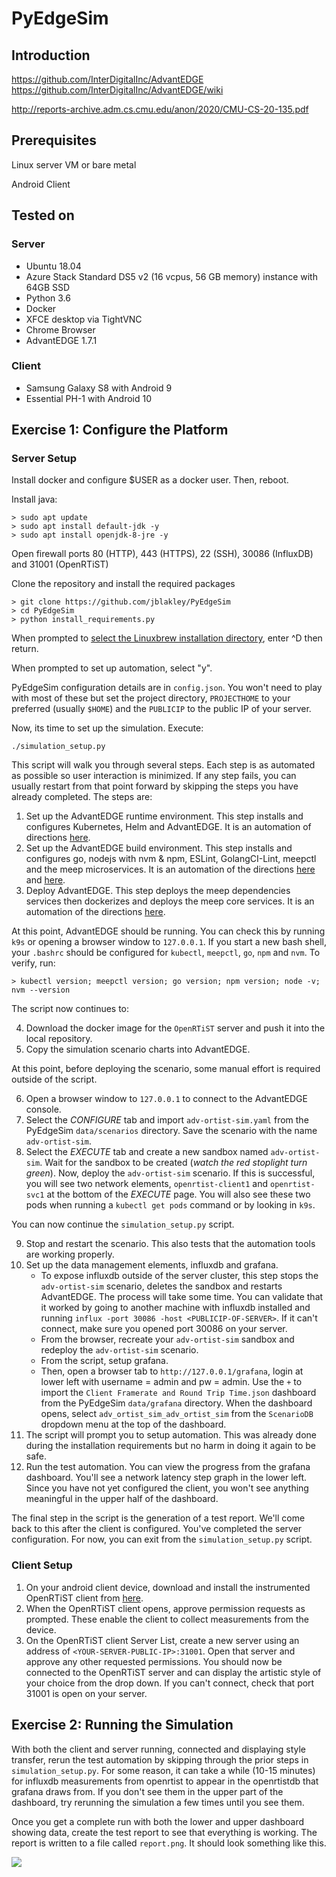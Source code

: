 # PyEdgeSim

## Introduction

https://github.com/InterDigitalInc/AdvantEDGE
https://github.com/InterDigitalInc/AdvantEDGE/wiki

http://reports-archive.adm.cs.cmu.edu/anon/2020/CMU-CS-20-135.pdf

## Prerequisites

Linux server VM or bare metal

Android Client

## Tested on

### Server

- Ubuntu 18.04
- Azure Stack Standard DS5 v2 (16 vcpus, 56 GB memory) instance with 64GB SSD
- Python 3.6
- Docker
- XFCE desktop via TightVNC
- Chrome Browser
- AdvantEDGE 1.7.1

### Client

- Samsung Galaxy S8 with Android 9
- Essential PH-1 with Android 10

## Exercise 1: Configure the Platform

### Server Setup

Install docker and configure $USER as a docker user. Then, reboot.

Install java:

```
> sudo apt update
> sudo apt install default-jdk -y
> sudo apt install openjdk-8-jre -y
```

Open firewall ports 80 (HTTP), 443 (HTTPS), 22 (SSH), 30086 (InfluxDB) and 31001 (OpenRTiST)

Clone the repository and install the required packages

```
> git clone https://github.com/jblakley/PyEdgeSim
> cd PyEdgeSim
> python install_requirements.py
```

When prompted to <u>select the Linuxbrew installation directory</u>, enter ^D then return.

When prompted to set up automation, select "y".

PyEdgeSim configuration details are in `config.json`. You won't need to play with most of these but set the project directory, `PROJECTHOME` to your preferred (usually `$HOME`) and the `PUBLICIP` to the public IP of your server.

Now, its time to set up the simulation. Execute:

`./simulation_setup.py`

This script will walk you through several steps. Each step is as automated as possible so user interaction is minimized. If any step fails, you can usually restart from that point forward by skipping the steps you have already completed. The steps are:

1. Set up the AdvantEDGE runtime environment. This step installs and configures Kubernetes, Helm and AdvantEDGE. It is an automation of directions [here](https://github.com/InterDigitalInc/AdvantEDGE/wiki/env-runtime).
2. Set up the AdvantEDGE build environment. This step installs and configures go, nodejs with nvm & npm,  ESLint, GolangCI-Lint, meepctl and the meep microservices. It is an automation of the directions [here](https://github.com/InterDigitalInc/AdvantEDGE/wiki/env-dev) and [here](https://github.com/InterDigitalInc/AdvantEDGE/wiki/mgmt-workflow).
3. Deploy AdvantEDGE. This step deploys the meep dependencies services then dockerizes and deploys the meep core services.  It is an automation of the directions [here](https://github.com/InterDigitalInc/AdvantEDGE/wiki/mgmt-workflow).

At this point, AdvantEDGE should be running. You can check this by running `k9s` or opening a browser window to `127.0.0.1`. If you start a new bash shell, your `.bashrc` should be configured for `kubectl`, `meepctl`, `go`, `npm` and `nvm`. To verify, run:

```
> kubectl version; meepctl version; go version; npm version; node -v;  nvm --version
```

The script now continues to:

4. Download the docker image for the `OpenRTiST` server and push it into the local repository.
5. Copy the simulation scenario charts into AdvantEDGE.

At this point, before deploying the scenario, some manual effort is required outside of the script.

6. Open a browser window to `127.0.0.1` to connect to the AdvantEDGE console.
7. Select the *CONFIGURE* tab and  import `adv-ortist-sim.yaml` from the PyEdgeSim `data/scenarios` directory. Save the scenario with the name `adv-ortist-sim`.
8. Select the *EXECUTE* tab and create a new sandbox named `adv-ortist-sim`. Wait for the sandbox to be created (*watch the red stoplight turn green*). Now,  deploy the `adv-ortist-sim` scenario. If this is successful, you will see two network elements, `openrtist-client1` and `openrtist-svc1` at the bottom of the *EXECUTE* page. You will also see these two pods when running a `kubectl get pods` command or by looking in `k9s`.

You can now continue the `simulation_setup.py` script.

9. Stop and restart the scenario. This also tests that the automation tools are working properly.
10. Set up the data management elements, influxdb and grafana. 
    - To expose influxdb outside of the server cluster, this step stops the `adv-ortist-sim` scenario, deletes the sandbox and restarts AdvantEDGE. The process will take some time. You can validate that it worked by going to another machine with influxdb installed and running `influx -port 30086 -host <PUBLICIP-OF-SERVER>`. If it can't connect, make sure you opened port 30086 on your server.
    - From the browser, recreate your `adv-ortist-sim` sandbox and redeploy the `adv-ortist-sim` scenario.
    - From the script, setup grafana. 
    - Then, open a browser tab to `http://127.0.0.1/grafana`, login at lower left with username = admin and pw = admin. Use the `+` to import the `Client Framerate and Round Trip Time.json` dashboard from the PyEdgeSim `data/grafana` directory. When the dashboard opens, select `adv_ortist_sim_adv_ortist_sim` from the `ScenarioDB` dropdown menu at the top of the dashboard.
11. The script will prompt you to setup automation. This was already done during the installation requirements but no harm in doing it again to be safe.
12. Run the test automation. You can view the progress from the grafana dashboard. You'll see a network latency step graph in the lower left. Since you have not yet configured the client, you won't see anything meaningful in the upper half of the dashboard. 

The final step in the script is the generation of a test report. We'll come back to this after the client is configured. You've completed the server configuration. For now, you can exit from the `simulation_setup.py` script.

### Client Setup

1. On your android client device, download and install the instrumented OpenRTiST client from [here](http://visualcloudsystems.org/cmudl/app-measurementDB-debug.apk).
2. When the OpenRTiST client opens, approve permission requests as prompted. These enable the client to collect measurements from the device. 
3. On the OpenRTiST client Server List, create a new server using an address of `<YOUR-SERVER-PUBLIC-IP>:31001`. Open that server and approve any other requested permissions. You should now be connected to the OpenRTiST server and can display the artistic style of your choice from the drop down. If you can't connect, check that port 31001 is open on your server.



## Exercise 2: Running the Simulation

With both the client and server running, connected and displaying style transfer, rerun the test automation by skipping through the prior steps in `simulation_setup.py`.  For some reason, it can take a while (10-15 minutes) for influxdb measurements from openrtist to appear in the openrtistdb that grafana draws from. If you don't see them in the upper part of the dashboard, try rerunning the simulation a few times until you see them.

Once you get a complete run with both the lower and upper dashboard showing data, create the test report to see that everything is working. The report is written to a file called `report.png`. It should look something like this.

![](C:\Users\jimbl\Downloads\report.png)

